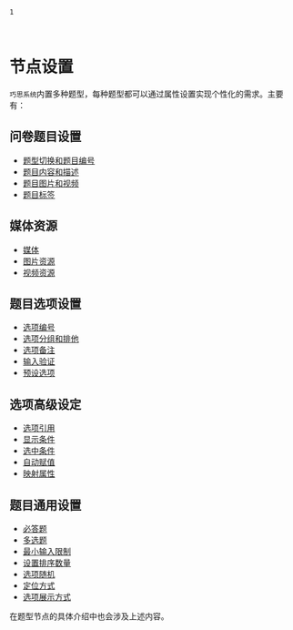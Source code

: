 ```index
1
```
```tag

```
```summary

```
# 节点设置

`巧思系统`内置多种题型，每种题型都可以通过属性设置实现个性化的需求。主要有：

## 问卷题目设置
+ [题型切换和题目编号](./01questionSetting/01questionTypeAndNumber.md)
+ [题目内容和描述](./01questionSetting/02questionContentsAndDescription.md)
+ [题目图片和视频](./01questionSetting/03questionPictureAndVideo.md)
+ [题目标签](./01questionSetting/04questionLabel.md)

## 媒体资源
+ [媒体](./02mediaResource/01mediaResource.md)
+ [图片资源](./02mediaResource/02pictureMedia.md)
+ [视频资源](./02mediaResource/03videoResource.md)

## 题目选项设置
+ [选项编号](./03optionSetting/01optionNumber.md)
+ [选项分组和排他](./03optionSetting/02displayCondition.md)
+ [选项备注](./03optionSetting/03selectCondition.md)
+ [输入验证](./03optionSetting/04autoAssignment.md)
+ [预设选项](./03optionSetting/05propertyMap.md)

## 选项高级设定
+ [选项引用](./04optionAdvancedSetting/01optionReference.md)
+ [显示条件](./04optionAdvancedSetting/02displayCondition.md)
+ [选中条件](./04optionAdvancedSetting/03selectedCondition.md)
+ [自动赋值](./04optionAdvancedSetting/04autoAssignment.md)
+ [映射属性](./04optionAdvancedSetting/05propertyMap.md)

## 题目通用设置
+ [必答题](./05questionGeneralSetting/01necessarily.md)
+ [多选题](./05questionGeneralSetting/02multiChoice.md)
+ [最小输入限制](./05questionGeneralSetting/03inputLimits.md)
+ [设置排序数量](./05questionGeneralSetting/04sortAmout.md)
+ [选项随机](./05questionGeneralSetting/05randomOption.md)
+ [定位方式](./05questionGeneralSetting/06locationMode.md)
+ [选项展示方式](./05questionGeneralSetting/07selectMode.md)

在题型节点的具体介绍中也会涉及上述内容。